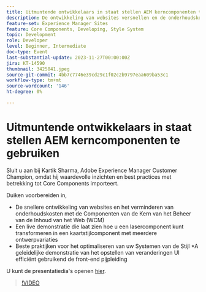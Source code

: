 ```yaml
---
title: Uitmuntende ontwikkelaars in staat stellen AEM kerncomponenten te gebruiken
description: De ontwikkeling van websites versnellen en de onderhoudskosten verlagen met Web Content Management (WCM) Core Components. Een live demonstratie die laat zien hoe u een lasercomponent kunt transformeren in een kaartstijlcomponent met meerdere ontwerpvariaties. Aanbevolen procedures voor het optimaliseren van uw stijlsystemen. Een geleidelijke demonstratie van het opstellen van veranderingen UI efficiënt gebruikend de front-end pijpleiding.
feature-set: Experience Manager Sites
feature: Core Components, Developing, Style System
topic: Development
role: Developer
level: Beginner, Intermediate
doc-type: Event
last-substantial-update: 2023-11-27T00:00:00Z
jira: KT-14590
thumbnail: 3425841.jpeg
source-git-commit: 4bb7c7746e39cd29c1f02c2b9797eaa609ba53c1
workflow-type: tm+mt
source-wordcount: '146'
ht-degree: 0%

---
```



# Uitmuntende ontwikkelaars in staat stellen AEM kerncomponenten te gebruiken

Sluit u aan bij Kartik Sharma, Adobe Experience Manager Customer Champion, omdat hij waardevolle inzichten en best practices met betrekking tot Core Components importeert.

Duiken voorbereiden in,

* De snellere ontwikkeling van websites en het verminderen van onderhoudskosten met de Componenten van de Kern van het Beheer van de Inhoud van het Web (WCM)
* Een live demonstratie die laat zien hoe u een lasercomponent kunt transformeren in een kaartstijlcomponent met meerdere ontwerpvariaties
* Beste praktijken voor het optimaliseren van uw Systemen van de Stijl *A geleidelijke demonstratie van het opstellen van veranderingen UI efficiënt gebruikend de front-end pijpleiding

U kunt de presentatiedia&#39;s openen [hier](/help/learn-from-your-peers/assets/experience-manager/sept2023/aem-core-components.pdf).

>[!VIDEO](https://video.tv.adobe.com/v/3425841/?learn=on)
